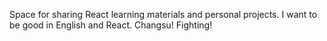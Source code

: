 Space for sharing React learning materials and personal projects.
I want to be good in English and React. Changsu! Fighting!